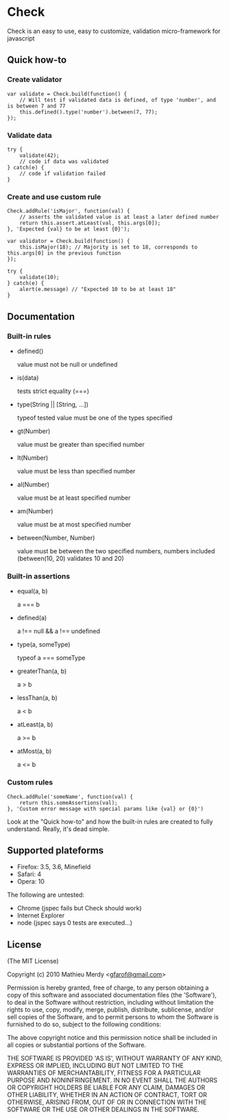
# Check

Check is an easy to use, easy to customize, validation micro-framework for javascript

## Quick how-to

### Create validator

	var validate = Check.build(function() {
		// Will test if validated data is defined, of type 'number', and is between 7 and 77
		this.defined().type('number').between(7, 77);
	});

### Validate data

	try {
		validate(42);
		// code if data was validated
	} catch(e) {
		// code if validation failed
	}

### Create and use custom rule

	Check.addRule('isMajor', function(val) {
		// asserts the validated value is at least a later defined number
		return this.assert.atLeast(val, this.args[0]);
	}, 'Expected {val} to be at least {0}');
	
	var validator = Check.build(function() {
		this.isMajor(18); // Majority is set to 18, corresponds to this.args[0] in the previous function
	});
	
	try {
		validate(10);
	} catch(e) {
		alert(e.message) // "Expected 10 to be at least 18"
	}


## Documentation

### Built-in rules

*	defined()

	value must not be null or undefined
		
* is(data)

	tests strict equality (===)
		
* type(String || [String, ...])

	typeof tested value must be one of the types specified
		
* gt(Number)

	value must be greater than specified number
		
* lt(Number)

	value must be less than specified number
		
* al(Number)

	value must be at least specified number
		
* am(Number)

	value must be at most specified number
		
* between(Number, Number)

	value must be between the two specified numbers, numbers included (between(10, 20) validates 10 and 20)



### Built-in assertions

* equal(a, b)

	a === b

* defined(a)

	a !== null && a !== undefined
		
* type(a, someType)

	typeof a === someType
		
* greaterThan(a, b)

	a > b
		
* lessThan(a, b)

	a < b
		
* atLeast(a, b)

	a >= b
		
* atMost(a, b)

	a <= b


### Custom rules

	Check.addRule('someName', function(val) {
		return this.someAssertions(val);
	}, 'Custom error message with special params like {val} or {0}')

Look at the "Quick how-to" and how the built-in rules are created to fully understand. Really, it's dead simple.


## Supported plateforms

* Firefox: 3.5, 3.6, Minefield
* Safari: 4
* Opera: 10

The following are untested:

* Chrome (jspec fails but Check should work)
* Internet Explorer
* node (jspec says 0 tests are executed...)


## License 

(The MIT License)

Copyright (c) 2010 Mathieu Merdy &lt;gfarof@gmail.com&gt;

Permission is hereby granted, free of charge, to any person obtaining
a copy of this software and associated documentation files (the
'Software'), to deal in the Software without restriction, including
without limitation the rights to use, copy, modify, merge, publish,
distribute, sublicense, and/or sell copies of the Software, and to
permit persons to whom the Software is furnished to do so, subject to
the following conditions:

The above copyright notice and this permission notice shall be
included in all copies or substantial portions of the Software.

THE SOFTWARE IS PROVIDED 'AS IS', WITHOUT WARRANTY OF ANY KIND,
EXPRESS OR IMPLIED, INCLUDING BUT NOT LIMITED TO THE WARRANTIES OF
MERCHANTABILITY, FITNESS FOR A PARTICULAR PURPOSE AND NONINFRINGEMENT.
IN NO EVENT SHALL THE AUTHORS OR COPYRIGHT HOLDERS BE LIABLE FOR ANY
CLAIM, DAMAGES OR OTHER LIABILITY, WHETHER IN AN ACTION OF CONTRACT,
TORT OR OTHERWISE, ARISING FROM, OUT OF OR IN CONNECTION WITH THE
SOFTWARE OR THE USE OR OTHER DEALINGS IN THE SOFTWARE.